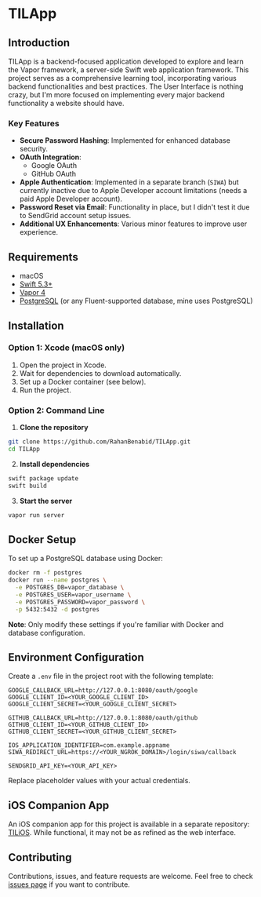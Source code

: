 # TILApp

## Introduction

TILApp is a backend-focused application developed to explore and learn the Vapor framework, a server-side Swift web application framework. This project serves as a comprehensive learning tool, incorporating various backend functionalities and best practices.
The User Interface is nothing crazy, but I'm more focused on implementing every major backend functionality a website should have.

### Key Features

- **Secure Password Hashing**: Implemented for enhanced database security.
- **OAuth Integration**:
	- Google OAuth
	- GitHub OAuth
- **Apple Authentication**: Implemented in a separate branch (`SIWA`) but currently inactive due to Apple Developer account limitations (needs a paid Apple Developer account).
- **Password Reset via Email**: Functionality in place, but I didn't test it due to SendGrid account setup issues.
- **Additional UX Enhancements**: Various minor features to improve user experience.

## Requirements

- macOS
- [Swift 5.3+][1]
- [Vapor 4][2]
- [PostgreSQL][3] (or any Fluent-supported database, mine uses PostgreSQL)

## Installation

### Option 1: Xcode (macOS only)

1. Open the project in Xcode.
2. Wait for dependencies to download automatically.
3. Set up a Docker container (see below).
4. Run the project.

### Option 2: Command Line

1. **Clone the repository**
```bash
git clone https://github.com/RahanBenabid/TILApp.git
cd TILApp
```

2. **Install dependencies**
```bash
swift package update
swift build
```

3. **Start the server**
```bash
vapor run server
```

## Docker Setup

To set up a PostgreSQL database using Docker:

```bash
docker rm -f postgres
docker run --name postgres \
  -e POSTGRES_DB=vapor_database \
  -e POSTGRES_USER=vapor_username \
  -e POSTGRES_PASSWORD=vapor_password \
  -p 5432:5432 -d postgres
```

**Note**: Only modify these settings if you're familiar with Docker and database configuration.

## Environment Configuration

Create a `.env` file in the project root with the following template:

```env
GOOGLE_CALLBACK_URL=http://127.0.0.1:8080/oauth/google
GOOGLE_CLIENT_ID=<YOUR_GOOGLE_CLIENT_ID>
GOOGLE_CLIENT_SECRET=<YOUR_GOOGLE_CLIENT_SECRET>

GITHUB_CALLBACK_URL=http://127.0.0.1:8080/oauth/github
GITHUB_CLIENT_ID=<YOUR_GITHUB_CLIENT_ID>
GITHUB_CLIENT_SECRET=<YOUR_GITHUB_CLIENT_SECRET>

IOS_APPLICATION_IDENTIFIER=com.example.appname
SIWA_REDIRECT_URL=https://<YOUR_NGROK_DOMAIN>/login/siwa/callback

SENDGRID_API_KEY=<YOUR_API_KEY>
```

Replace placeholder values with your actual credentials.

## iOS Companion App

An iOS companion app for this project is available in a separate repository: [TILiOS][4]. While functional, it may not be as refined as the web interface.

## Contributing

Contributions, issues, and feature requests are welcome. Feel free to check [issues page][5] if you want to contribute.

[1]:	https://swift.org/download/
[2]:	https://vapor.codes/
[3]:	https://www.postgresql.org/
[4]:	https://github.com/RahanBenabid/TILiOS
[5]:	https://github.com/RahanBenabid/TILApp/issues
